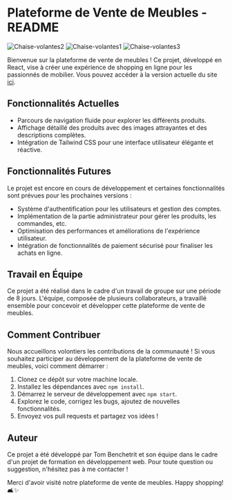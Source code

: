 # Plateforme de Vente de Meubles - README
![Chaise-volantes2](https://github.com/Stoyots/Chaise_Volante/assets/146749062/61759efb-4eda-4ce4-9a75-29cc5911e1aa)
![Chaise-volantes1](https://github.com/Stoyots/Chaise_Volante/assets/146749062/491120ea-86bb-4c36-95a6-7bf42645b4de)
![Chaise-volantes3](https://github.com/Stoyots/Chaise_Volante/assets/146749062/cd25ec2d-fed5-4c2f-ab61-6d30f535002b)

Bienvenue sur la plateforme de vente de meubles ! Ce projet, développé en React, vise à créer une expérience de shopping en ligne pour les passionnés de mobilier. Vous pouvez accéder à la version actuelle du site [ici](https://plateforme-vente-meubles-chaisesvolantes-front.vercel.app/).

## Fonctionnalités Actuelles

- Parcours de navigation fluide pour explorer les différents produits.
- Affichage détaillé des produits avec des images attrayantes et des descriptions complètes.
- Intégration de Tailwind CSS pour une interface utilisateur élégante et réactive.

## Fonctionnalités Futures

Le projet est encore en cours de développement et certaines fonctionnalités sont prévues pour les prochaines versions :

- Système d'authentification pour les utilisateurs et gestion des comptes.
- Implémentation de la partie administrateur pour gérer les produits, les commandes, etc.
- Optimisation des performances et améliorations de l'expérience utilisateur.
- Intégration de fonctionnalités de paiement sécurisé pour finaliser les achats en ligne.

## Travail en Équipe

Ce projet a été réalisé dans le cadre d'un travail de groupe sur une période de 8 jours. L'équipe, composée de plusieurs collaborateurs, a travaillé ensemble pour concevoir et développer cette plateforme de vente de meubles.

## Comment Contribuer

Nous accueillons volontiers les contributions de la communauté ! Si vous souhaitez participer au développement de la plateforme de vente de meubles, voici comment démarrer :

1. Clonez ce dépôt sur votre machine locale.
2. Installez les dépendances avec `npm install`.
3. Démarrez le serveur de développement avec `npm start`.
4. Explorez le code, corrigez les bugs, ajoutez de nouvelles fonctionnalités.
5. Envoyez vos pull requests et partagez vos idées !

## Auteur

Ce projet a été développé par Tom Benchetrit et son équipe dans le cadre d'un projet de formation en développement web. Pour toute question ou suggestion, n'hésitez pas à me contacter !

Merci d'avoir visité notre plateforme de vente de meubles. Happy shopping! 🛋️✨
